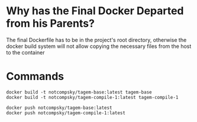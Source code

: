 # Why has the Final Docker Departed from his Parents?

The final Dockerfile has to be in the project's root directory, otherwise the docker build system will not allow copying the necessary files from the host to the container

# Commands

	docker build -t notcompsky/tagem-base:latest tagem-base
	docker build -t notcompsky/tagem-compile-1:latest tagem-compile-1
	
	docker push notcompsky/tagem-base:latest
	docker push notcompsky/tagem-compile-1:latest
